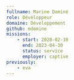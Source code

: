 ```yaml
---
fullname: Marine Dominé
role: Développeur
domaine: Développement
github: mdomine
missions:
    - start: 2020-02-10
      end: 2023-04-30
      status: service
      employer: captive
previously:
    - eva
---
```

